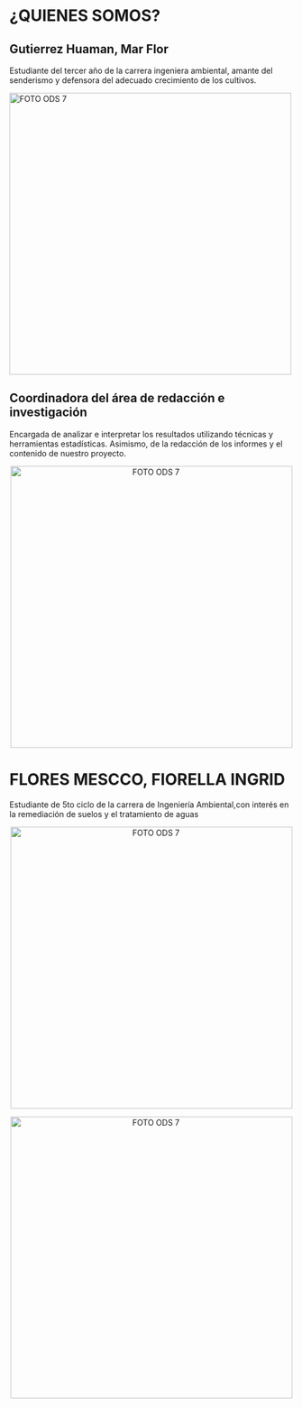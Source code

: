 # ¿QUIENES SOMOS?

 ## Gutierrez Huaman, Mar Flor
 Estudiante del tercer año de la carrera ingeniera ambiental,  amante del senderismo y defensora del adecuado crecimiento de los cultivos.


  <img src="https://i.postimg.cc/Fzyt6nrL/Mary.jpg)](https://postimg.cc/q6vZhwCJ)" alt="FOTO ODS 7" width="500px" />
</p>

 ## Coordinadora del área de redacción e investigación
 Encargada de analizar e interpretar los resultados utilizando técnicas y herramientas estadísticas. Asimismo, de la redacción de los informes y el contenido de nuestro proyecto.
 
<p align="center">

<p align="center">
  <img src="https://i.postimg.cc/cCrZ5cK7/fiore.jpg)](https://postimg.cc/gLFfx8Hr)" alt="FOTO ODS 7" width="500px" />
</p>

 # FLORES MESCCO, FIORELLA INGRID 
 Estudiante de 5to ciclo de la carrera de Ingeniería Ambiental,con interés en la remediación de suelos y el tratamiento de aguas
 

<p align="center">
  <img src="https://i.postimg.cc/FRK7N3dz/mi-i.jpg)](https://postimg.cc/f36wv3vQ)" alt="FOTO ODS 7" width="500px" />
</p>


<p align="center">
  <img src="https://i.postimg.cc/rF2Rtd7n/yeferson.jpg)](https://postimg.cc/CdJx3Khk)" alt="FOTO ODS 7" width="500px" />
</p>
